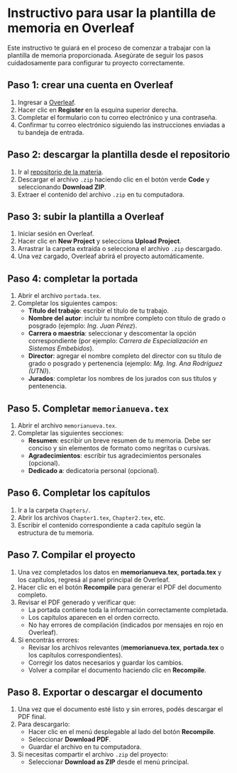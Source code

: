 # Instructivo para usar la plantilla de memoria en Overleaf

Este instructivo te guiará en el proceso de comenzar a trabajar con la plantilla de memoria proporcionada. Asegúrate de seguir los pasos cuidadosamente para configurar tu proyecto correctamente.

## Paso 1: crear una cuenta en Overleaf

1. Ingresar a [Overleaf](https://www.overleaf.com).
2. Hacer clic en **Register** en la esquina superior derecha.
3. Completar el formulario con tu correo electrónico y una contraseña.
4. Confirmar tu correo electrónico siguiendo las instrucciones enviadas a tu bandeja de entrada.

## Paso 2: descargar la plantilla desde el repositorio

1. Ir al [repositorio de la materia](https://github.com/TTFA-TTFB/Plantilla-para-memoria).
2. Descargar el archivo `.zip` haciendo clic en el botón verde **Code** y seleccionando **Download ZIP**.
3. Extraer el contenido del archivo `.zip` en tu computadora.

## Paso 3: subir la plantilla a Overleaf

1. Iniciar sesión en Overleaf.
2. Hacer clic en **New Project** y selecciona **Upload Project**.
3. Arrastrar la carpeta extraída o selecciona el archivo `.zip` descargado.
4. Una vez cargado, Overleaf abrirá el proyecto automáticamente.

## Paso 4: completar la portada

1. Abrir el archivo `portada.tex`.
2. Completar los siguientes campos:
   - **Título del trabajo**: escribir el título de tu trabajo.
   - **Nombre del autor**: incluir tu nombre completo con título de grado o posgrado (ejemplo: *Ing. Juan Pérez*).
   - **Carrera o maestría**: seleccionar y descomentar la opción correspondiente (por ejemplo: *Carrera de Especialización en Sistemas Embebidos*).
   - **Director**: agregar el nombre completo del director con su título de grado o posgrado y pertenencia (ejemplo: *Mg. Ing. Ana Rodríguez (UTN)*).
   - **Jurados**: completar los nombres de los jurados con sus títulos y pentenencia.

## Paso 5. Completar `memorianueva.tex`

1. Abrir el archivo `memorianueva.tex`.
2. Completar las siguientes secciones:
   - **Resumen**: escribir un breve resumen de tu memoria. Debe ser conciso y sin elementos de formato como negritas o cursivas.
   - **Agradecimientos**: escribir tus agradecimientos personales (opcional).
   - **Dedicado a**: dedicatoria personal (opcional).

## Paso 6. Completar los capítulos

1. Ir a la carpeta `Chapters/`.
2. Abrir los archivos `Chapter1.tex`, `Chapter2.tex`, etc.
3. Escribir el contenido correspondiente a cada capítulo según la estructura de tu memoria.

## Paso 7. Compilar el proyecto

1. Una vez completados los datos en **memorianueva.tex**, **portada.tex** y los capítulos, regresá al panel principal de Overleaf.
2. Hacer clic en el botón **Recompile** para generar el PDF del documento completo.
3. Revisar el PDF generado y verificar que:
   - La portada contiene toda la información correctamente completada.
   - Los capítulos aparecen en el orden correcto.
   - No hay errores de compilación (indicados por mensajes en rojo en Overleaf).
4. Si encontrás errores:
   - Revisar los archivos relevantes (**memorianueva.tex**, **portada.tex** o los capítulos correspondientes).
   - Corregir los datos necesarios y guardar los cambios.
   - Volver a compilar el documento haciendo clic en **Recompile**.

## Paso 8. Exportar o descargar el documento

1. Una vez que el documento esté listo y sin errores, podés descargar el PDF final.
2. Para descargarlo:
   - Hacer clic en el menú desplegable al lado del botón **Recompile**.
   - Seleccionar **Download PDF**.
   - Guardar el archivo en tu computadora.
3. Si necesitas compartir el archivo `.zip` del proyecto:
   - Seleccionar **Download as ZIP** desde el menú principal.
